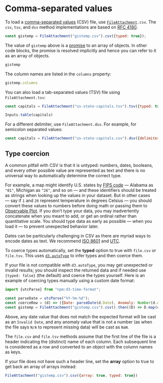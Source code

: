 # Comma-separated values

To load a [comma-separated values](https://en.wikipedia.org/wiki/Comma-separated_values) (CSV) file, use [`FileAttachment`](../data#files)`.csv`. The `csv`, `tsv`, and `dsv` method implementations are based on [RFC 4180](https://datatracker.ietf.org/doc/html/rfc4180).

```js echo
const gistemp = FileAttachment("gistemp.csv").csv({typed: true});
```

The value of `gistemp` above is a [promise](../reactivity#promises) to an array of objects. In other code blocks, the promise is resolved implicitly and hence you can refer to it as an array of objects.

```js echo
gistemp
```

The column names are listed in the `columns` property:

```js echo
gistemp.columns
```

You can also load a tab-separated values (TSV) file using `FileAttachment.tsv`:

```js echo
const capitals = FileAttachment("us-state-capitals.tsv").tsv({typed: true});
```

```js echo
Inputs.table(capitals)
```

For a different delimiter, use `FileAttachment.dsv`. <a href="https://github.com/observablehq/framework/pull/1172" class="observablehq-version-badge" data-version="prerelease" title="Added in #1172"></a> For example, for semicolon separated values:

```js run=false
const capitals = FileAttachment("us-state-capitals.csv").dsv({delimiter: ";", typed: true});
```

## Type coercion

A common pitfall with CSV is that it is untyped: numbers, dates, booleans, and every other possible value are represented as text and there is no universal way to automatically determine the correct type.

For example, a map might identify U.S. states by [FIPS code](https://transition.fcc.gov/oet/info/maps/census/fips/fips.txt) — Alabama as `"01"`, Michigan as `"26"`, and so on — and these identifiers should be treated as strings when looking up the values in your dataset. But in other cases — say if `1` and `26` represent temperature in degrees Celsius — you should convert these values to numbers before doing math or passing them to [Observable Plot](./plot). If you don’t type your data, you may inadvertently concatenate when you meant to add, or get an ordinal rather than quantitative scale. You should type data as early as possible — when you load it — to prevent unexpected behavior later.

Dates can be particularly challenging in CSV as there are myriad ways to encode dates as text. We recommend [ISO 8601](https://en.wikipedia.org/wiki/ISO_8601) and [UTC](https://en.wikipedia.org/wiki/Coordinated_Universal_Time).

To coerce types automatically, set the **typed** option to true with `file.csv` or `file.tsv`. This uses [`d3.autoType`](https://d3js.org/d3-dsv#autoType) to infer types and then coerce them.

If your file is not compatible with `d3.autoType`, you may get unexpected or invalid results; you should inspect the returned data and if needed use `{typed: false}` (the default) and coerce the types yourself. Here is an example of coercing types manually using a custom date format:

```js run=false
import {utcParse} from "npm:d3-time-format";

const parseDate = utcParse("%Y-%m-%d");
const coerceRow = (d) => ({Date: parseDate(d.Date), Anomaly: Number(d.Anomaly)});
const gistemp = FileAttachment("gistemp.csv").csv().then((D) => D.map(coerceRow));
```

Above, any date value that does not match the expected format will be cast as an `Invalid Date`, and any anomaly value that is not a number (as when the file says `N/A` to represent missing data) will be cast as `NaN`.

The `file.csv` and `file.tsv` methods assume that the first line of the file is a header indicating the (distinct) name of each column. Each subsequent line is considered as a row and converted to an object with the column names as keys.

If your file does not have such a header line, set the **array** option to true to get back an array of arrays instead:

```js echo
FileAttachment("gistemp.csv").csv({array: true, typed: true})
```

